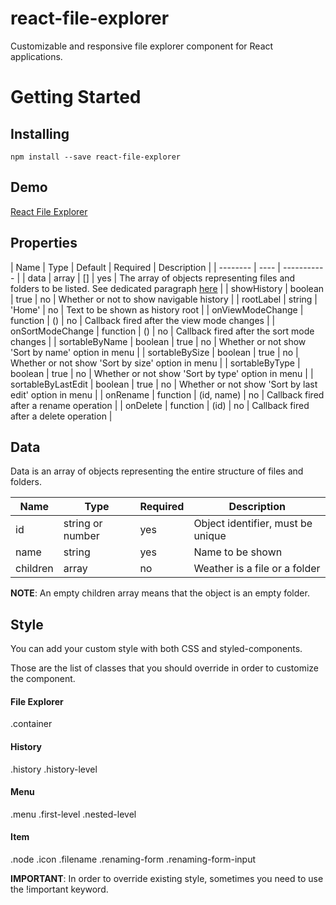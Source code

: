 # react-file-explorer
Customizable and responsive file explorer component for React applications.

# Getting Started
## Installing
```
npm install --save react-file-explorer
```

## Demo
[React File Explorer](http://react-file-explorer.surge.sh/)

## Properties
| Name | Type | Default | Required | Description |
| -------- | ---- | ----------- |
| data | array | [] | yes | The array of objects representing files and folders to be listed. See dedicated paragraph [here](#data) |
| showHistory | boolean | true | no | Whether or not to show navigable history |
| rootLabel | string | 'Home' | no | Text to be shown as history root |
| onViewModeChange | function | () | no | Callback fired after the view mode changes |
| onSortModeChange | function | () | no | Callback fired after the sort mode changes |
| sortableByName | boolean | true | no | Whether or not show 'Sort by name' option in menu |
| sortableBySize | boolean | true | no | Whether or not show 'Sort by size' option in menu |
| sortableByType | boolean | true | no | Whether or not show 'Sort by type' option in menu |
| sortableByLastEdit | boolean | true | no | Whether or not show 'Sort by last edit' option in menu |
| onRename | function | (id, name) | no | Callback fired after a rename operation |
| onDelete | function | (id) | no | Callback fired after a delete operation |

## Data
Data is an array of objects representing the entire structure of files and folders.

| Name | Type | Required | Description |
| ---- | ---- | -------- | ----------- |
| id | string or number | yes | Object identifier, must be unique |
| name | string | yes | Name to be shown |
| children | array | no | Weather is a file or a folder |

**NOTE**: An empty children array means that the object is an empty folder.

## Style
You can add your custom style with both CSS and styled-components.

Those are the list of classes that you should override in order to customize the component.

#### File Explorer
.container

#### History
.history
.history-level

#### Menu
.menu
.first-level
.nested-level

#### Item
.node
.icon
.filename
.renaming-form
.renaming-form-input

**IMPORTANT**: In order to override existing style, sometimes you need to use the !important keyword.
